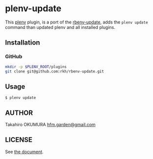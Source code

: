 # plenv-update

This [plenv](https://github.com/tokuhirom/plenv) plugin, is a port of the [rbenv-update](https://github.com/rkh/rbenv-update), adds the `plenv update` command than updated plenv and all installed plugins.

## Installation

### GitHub

```sh
mkdir -p $PLENV_ROOT/plugins
git clone git@github.com:rkh/rbenv-update.git
```

## Usage

```
$ plenv update
```

## AUTHOR

Takahiro OKUMURA hfm.garden@gmail.com

## LICENSE

See [the document](./LICENSE).
